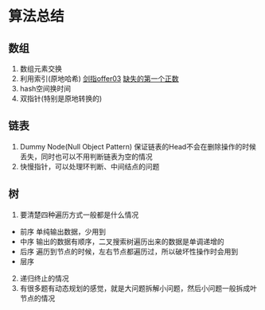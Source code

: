 # 算法总结
## 数组
1. 数组元素交换
2. 利用索引(原地哈希)
[剑指offer03](https://leetcode-cn.com/problems/shu-zu-zhong-zhong-fu-de-shu-zi-lcof/)
[缺失的第一个正数](https://leetcode-cn.com/problems/first-missing-positive/)
3. hash空间换时间
4. 双指针(特别是原地转换的)
## 链表
1. Dummy Node(Null Object Pattern)
  保证链表的Head不会在删除操作的时候丢失，同时也可以不用判断链表为空的情况
2. 快慢指针，可以处理环判断、中间结点的问题


## 树
1. 要清楚四种遍历方式一般都是什么情况
  - 前序
    单纯输出数据，少用到
  - 中序
    输出的数据有顺序，二叉搜索树遍历出来的数据是单调递增的
  - 后序
    遍历到节点的时候，左右节点都遍历过，所以破坏性操作时会用到
  - 层序
2. 递归终止的情况
3. 有很多题有动态规划的感觉，就是大问题拆解小问题，然后小问题一般拆成叶节点的情况

